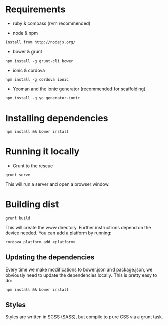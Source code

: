 # Requirements

- ruby & compass (rvm recommended)

- node & npm
```
Install from http://nodejs.org/
```

- bower & grunt
```shell
npm install -g grunt-cli bower
```

- ionic & cordova
```shell
npm install -g cordova ionic
```

- Yeoman and the ionic generator (recommended for scaffolding)

```shell
npm install -g yo generator-ionic
```


# Installing dependencies

```shell
npm install && bower install
```

# Running it locally

- Grunt to the rescue
```shell
grunt serve
```

This will run a server and open a browser window.

# Building dist

```shell
grunt build
```

This will create the www directory. Further instructions depend on the device needed. You can add a platform by running:

```shell
cordova platform add <platform>
```

## Updating the dependencies

Every time we make modifications to bower.json and package.json, we obviously need to update the dependencies locally. This is pretty easy to do:

```shell
npm install && bower install
```

## Styles

Styles are written in SCSS (SASS), but compile to pure CSS via a grunt task.